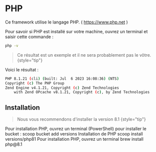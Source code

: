 # PHP

Ce framework utilise le langage PHP.
( <a href="https://www.php.net/">https://www.php.net</a> )

Pour savoir si PHP est installé sur votre machine, ouvrez un terminal et saisir cette commande : 

````Bash
php -v
````

> Ce résultat est un exemple et il ne sera probablement pas le vôtre.
{style="tip"}

Voici le résultat :

````Bash
PHP 8.1.21 (cli) (built: Jul  6 2023 16:08:36) (NTS)
Copyright (c) The PHP Group
Zend Engine v4.1.21, Copyright (c) Zend Technologies
    with Zend OPcache v8.1.21, Copyright (c), by Zend Technologies
````

## Installation

> Nous vous recommendons d'installer la version 8.1
> {style="tip"}

<tabs>
    <tab title="WINDOWS">
        Pour installation PHP, ouvrez un terminal (PowerShell) pour installer le bucket :
        <code-block lang="Bash">
        scoop bucket add versions
        </code-block>
        Installation de PHP
        <code-block lang="Bash">
        scoop install versions/php81
        </code-block>
    </tab>
    <tab title="MAC OS">
        Pour installation PHP, ouvrez un terminal
        <code-block lang="Bash">
        brew install php@8.1
        </code-block>
    </tab>
</tabs>